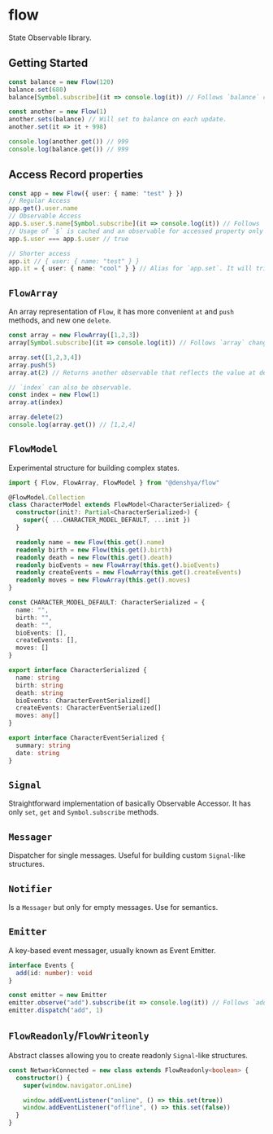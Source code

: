 # flow

State Observable library.

## Getting Started

```ts
const balance = new Flow(120)
balance.set(680)
balance[Symbol.subscribe](it => console.log(it)) // Follows `balance` changes.

const another = new Flow(1)
another.sets(balance) // Will set to balance on each update.
another.set(it => it + 998)

console.log(another.get()) // 999
console.log(balance.get()) // 999
```

## Access Record properties

```ts
const app = new Flow({ user: { name: "test" } })
// Regular Access
app.get().user.name
// Observable Access
app.$.user.$.name[Symbol.subscribe](it => console.log(it)) // Follows `app.user.name` changes.
// Usage of `$` is cached and an observable for accessed property only created when first accessed.
app.$.user === app.$.user // true

// Shorter access
app.it // { user: { name: "test" } }
app.it = { user: { name: "cool" } } // Alias for `app.set`. It will trigger updates for any `$` accessed properties.
```

## `FlowArray`

An array representation of `Flow`, it has more convenient `at` and `push` methods, and new one `delete`.

```ts
const array = new FlowArray([1,2,3])
array[Symbol.subscribe](it => console.log(it)) // Follows `array` changes.

array.set([1,2,3,4])
array.push(5)
array.at(2) // Returns another observable that reflects the value at desired index.

// `index` can also be observable.
const index = new Flow(1)
array.at(index)

array.delete(2)
console.log(array.get()) // [1,2,4]
```

## `FlowModel`

Experimental structure for building complex states.

```ts
import { Flow, FlowArray, FlowModel } from "@denshya/flow"

@FlowModel.Collection
class CharacterModel extends FlowModel<CharacterSerialized> {
  constructor(init?: Partial<CharacterSerialized>) {
    super({ ...CHARACTER_MODEL_DEFAULT, ...init })
  }

  readonly name = new Flow(this.get().name)
  readonly birth = new Flow(this.get().birth)
  readonly death = new Flow(this.get().death)
  readonly bioEvents = new FlowArray(this.get().bioEvents)
  readonly createEvents = new FlowArray(this.get().createEvents)
  readonly moves = new FlowArray(this.get().moves)
}

const CHARACTER_MODEL_DEFAULT: CharacterSerialized = {
  name: "",
  birth: "",
  death: "",
  bioEvents: [],
  createEvents: [],
  moves: []
}

export interface CharacterSerialized {
  name: string
  birth: string
  death: string
  bioEvents: CharacterEventSerialized[]
  createEvents: CharacterEventSerialized[]
  moves: any[]
}

export interface CharacterEventSerialized {
  summary: string
  date: string
}
```

## `Signal`

Straightforward implementation of basically Observable Accessor. It has only `set`, `get` and `Symbol.subscribe` methods.

## `Messager`

Dispatcher for single messages. Useful for building custom `Signal`-like structures.

## `Notifier`

Is a `Messager` but only for empty messages. Use for semantics.

## `Emitter`

A key-based event messager, usually known as Event Emitter.

```ts
interface Events {
  add(id: number): void
}

const emitter = new Emitter
emitter.observe("add").subscribe(it => console.log(it)) // Follows `add` events.
emitter.dispatch("add", 1)
```

## `FlowReadonly`/`FlowWriteonly`

Abstract classes allowing you to create readonly `Signal`-like structures.

```ts
const NetworkConnected = new class extends FlowReadonly<boolean> {
  constructor() {
    super(window.navigator.onLine)

    window.addEventListener("online", () => this.set(true))
    window.addEventListener("offline", () => this.set(false))
  }
}
```
